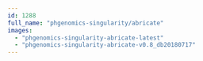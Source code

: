 ```yaml
---
id: 1288
full_name: "phgenomics-singularity/abricate"
images: 
  - "phgenomics-singularity-abricate-latest"
  - "phgenomics-singularity-abricate-v0.8_db20180717"
---
```

